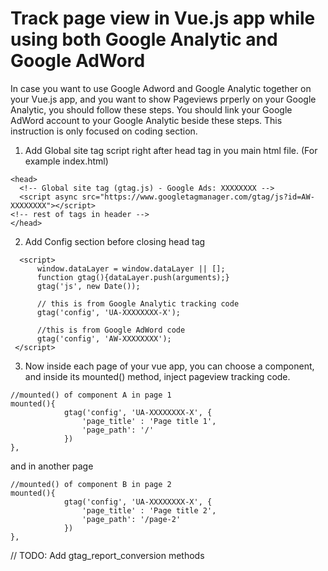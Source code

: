 # Track page view in Vue.js app while using both Google Analytic and Google AdWord

In case you want to use Google Adword and Google Analytic together on your Vue.js app, and you want to show Pageviews prperly on your Google Analytic, you should follow these steps. You should link your Google AdWord account to your Google Analytic beside these steps. This instruction is only focused on coding section.

1. Add Global site tag script right after head tag in you main html file. (For example index.html)
  
  ```
  <head>
    <!-- Global site tag (gtag.js) - Google Ads: XXXXXXXX -->
    <script async src="https://www.googletagmanager.com/gtag/js?id=AW-XXXXXXXX"></script>
  <!-- rest of tags in header -->
  </head>
  ```
  
  2. Add Config section before closing head tag

```
  <script>
      window.dataLayer = window.dataLayer || [];
      function gtag(){dataLayer.push(arguments);}
      gtag('js', new Date());

      // this is from Google Analytic tracking code
      gtag('config', 'UA-XXXXXXXX-X');
      
      //this is from Google AdWord code
      gtag('config', 'AW-XXXXXXXX');
 </script>
```

3. Now inside each page of your vue app, you can choose a component, and inside its mounted() method, inject pageview tracking code.

```
//mounted() of component A in page 1
mounted(){
            gtag('config', 'UA-XXXXXXXX-X', {
                'page_title' : 'Page title 1',
                'page_path': '/'
            })
},
```

and in another page


```
//mounted() of component B in page 2
mounted(){
            gtag('config', 'UA-XXXXXXXX-X', {
                'page_title' : 'Page title 2',
                'page_path': '/page-2'
            })
},
```

// TODO: Add gtag_report_conversion methods
